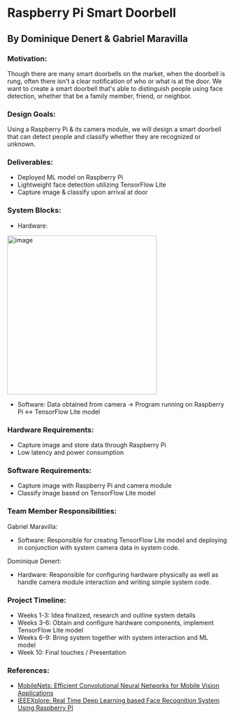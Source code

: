 # Raspberry Pi Smart Doorbell
## By Dominique Denert & Gabriel Maravilla

### Motivation:
Though there are many smart doorbells on the market, when the doorbell is rung, often there isn't a clear notification of who or what is at the door. We want to create a smart doorbell that's able to distinguish people using face detection, whether that be a family member, friend, or neighbor.

### Design Goals:
Using a Raspberry Pi & its camera module, we will design a smart doorbell that can detect people and classify whether they are recognized or unknown.

### Deliverables:
* Deployed ML model on Raspberry Pi
* Lightweight face detection utilizing TensorFlow Lite
* Capture image & classify upon arrival at door

### System Blocks:
* Hardware:
<img width="342" height="364" alt="image" src="https://github.com/user-attachments/assets/2f35e3e7-5eec-4939-8e9e-9eead03df148" />

* Software:
Data obtained from camera -> Program running on Raspberry Pi <-> TensorFlow Lite model

### Hardware Requirements:
* Capture image and store data through Raspberry Pi
* Low latency and power consumption

### Software Requirements:
* Capture image with Raspberry Pi and camera module
* Classify image based on TensorFlow Lite model

### Team Member Responsibilities:
Gabriel Maravilla:
* Software: Responsible for creating TensorFlow Lite model and deploying in conjunction with system camera data in system code.

Dominique Denert:
* Hardware: Responsible for configuring hardware physically as well as handle camera module interaction and writing simple system code.

### Project Timeline:
* Weeks 1-3: Idea finalized, research and outline system details
* Weeks 3-6: Obtain and configure hardware components, implement TensorFlow Lite model
* Weeks 6-9: Bring system together with system interaction and ML model
* Week 10: Final touches / Presentation

### References:
* [MobileNets: Efficient Convolutional Neural Networks for Mobile Vision Applications](https://arxiv.org/abs/1704.04861)
* [IEEEXplore: Real Time Deep Learning based Face Recognition System Using Raspberry PI](https://ieeexplore-ieee-org.silk.library.umass.edu/document/10508526)
